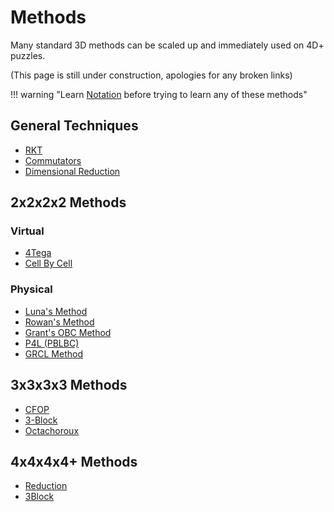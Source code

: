 # Methods

Many standard 3D methods can be scaled up and immediately used on 4D+ puzzles.

(This page is still under construction, apologies for any broken links)

!!! warning "Learn [Notation](notation.md) before trying to learn any of these methods"

## General Techniques

- [RKT](rkt.md)
- [Commutators](commutators.md)
- [Dimensional Reduction](dimensional-reduction.md)

## 2x2x2x2 Methods

### Virtual

- [4Tega](4tega.md)
- [Cell By Cell](cell-by-cell.md)

### Physical

- [Luna's Method](luna.md)
- [Rowan's Method](rowan.md)
- [Grant's OBC Method](grant.md)
- [P4L (PBLBC)](/p4l.md)
- [GRCL Method](grcl.md)

## 3x3x3x3 Methods

- [CFOP](cfop.md)
- [3-Block](3block.md)
- [Octachoroux](octachoroux.md)

## 4x4x4x4+ Methods

- [Reduction](big-cube-reduction.md)
- [3Block](3block.md#big-cubes)
